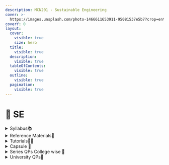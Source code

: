 ```yaml
---
description: MCN201 - Sustainable Engineering
cover: >-
  https://images.unsplash.com/photo-1466611653911-95081537e5b7?crop=entropy&cs=srgb&fm=jpg&ixid=M3wxOTcwMjR8MHwxfHNlYXJjaHwxMHx8c3VzdGFpbmFibGUlMjBlbmdpbmVlcmluZ3xlbnwwfHx8fDE2OTUxNDU3NzZ8MA&ixlib=rb-4.0.3&q=85
coverY: 0
layout:
  cover:
    visible: true
    size: hero
  title:
    visible: true
  description:
    visible: true
  tableOfContents:
    visible: true
  outline:
    visible: true
  pagination:
    visible: true
---
```


# 🌱 SE

<details>

<summary>Syllabus📚</summary>

[MCN201](https://drive.google.com/file/d/1x1ppW0IS7yr8MBoOAhs7uVG7Yj\_Q6kNS/view?usp=drive\_link)👈

</details>

<details>

<summary>Reference Materials📗</summary>

[SE Notes](https://drive.google.com/drive/folders/1ApRYh7DvAKslkNputcT2i83xkcxov-mQ?usp=drive\_link) 👈

</details>

<details>

<summary>Tutorials🧑‍🏫</summary>

[SE Useful Links](https://docs.google.com/document/d/1tJ\_ZoNMCbufHOSrzVaSl3t-Z10Emc-DDfaxvU4m0m9s/edit?usp=drive\_link)👈

</details>

<details>

<summary>Capsule 💊</summary>

[SE Short Notes ](https://drive.google.com/drive/folders/1mnSpY6itWwH\_-u-RuR709HN6xpIhQK1e?usp=drive\_link)👈

</details>

<details>

<summary>Series QPs College wise 📃</summary>

[SE Series QPs](https://drive.google.com/drive/folders/1a3wpMpKaHZC1pNHvp2LRJZqEhOXIh8iO?usp=drive\_link)👈

</details>

<details>

<summary>University QPs📄</summary>

[SE University Question Papers](https://drive.google.com/drive/folders/1vJA89UbBVGAwCKacBEeZ3PJDmgh-mURr?usp=drive\_link)👈

</details>
